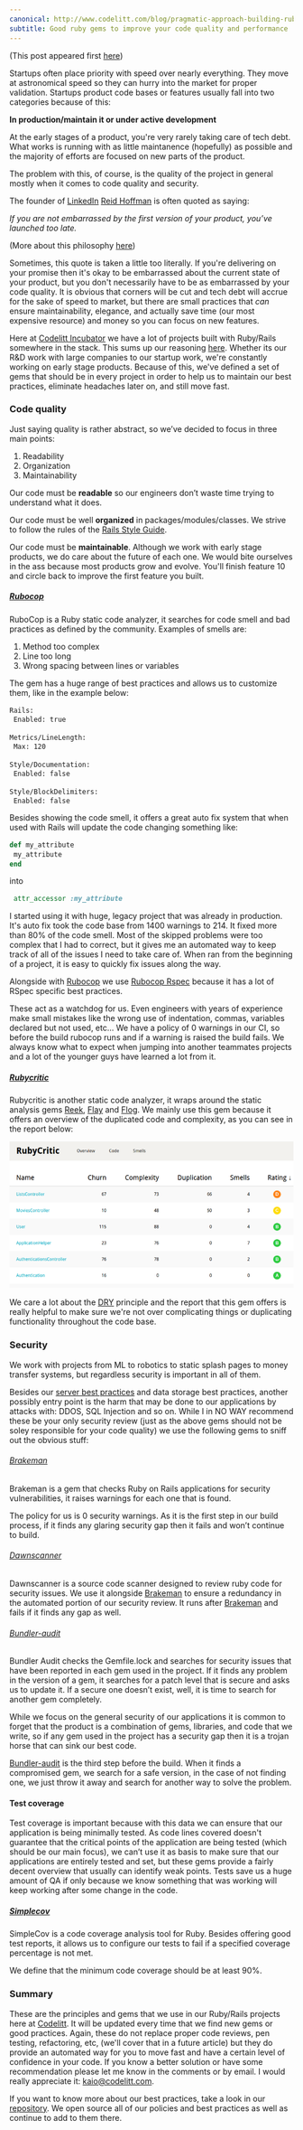 ```yaml
---
canonical: http://www.codelitt.com/blog/pragmatic-approach-building-ruby-rails-apps-quickly-quality-code/
subtitle: Good ruby gems to improve your code quality and performance
---
```


(This post appeared first [here](http://www.codelitt.com/blog/pragmatic-approach-building-ruby-rails-apps-quickly-quality-code/))

Startups often place priority with speed over nearly everything. They move at astronomical speed so they can hurry into the market for proper validation. Startups product code bases or features usually fall into two categories because of this:

**In production/maintain it or under active development**

At the early stages of a product, you're very rarely taking care of tech debt. What works is running with as little maintanence (hopefully) as possible and the majority of efforts are focused on new parts of the product. 

The problem with this, of course, is the quality of the project in general mostly when it comes to code quality and security.

The founder of [LinkedIn](www.linkedin.com) [Reid Hoffman](https://www.linkedin.com/in/reidhoffman) is often quoted as saying:

*If you are not embarrassed by the first version of your product, you’ve launched too late.*

(More about this philosophy [here](http://www.businessinsider.com/the-iterate-fast-and-release-often-philosophy-of-entrepreneurship-2009-11))

Sometimes, this quote is taken a little too literally. If you're delivering on your promise then it's okay to be embarrassed about the current state of your product, but you don't necessarily have to be as embarrassed by your code quality. It is obvious that corners will be cut and tech debt will accrue for the sake of speed to market, but there are small practices that *can* ensure maintainability, elegance, and actually save time (our most expensive resource) and money so you can focus on new features. 

Here at [Codelitt Incubator](codelitt.com) we have a lot of projects built with Ruby/Rails somewhere in the stack. This sums up our reasoning [here](https://www.quora.com/Why-do-so-many-startups-use-Ruby-on-Rails). Whether its our R&D work with large companies to our startup work, we're constantly working on early stage products. Because of this, we've defined a set of gems that should be in every project in order to help us to maintain our best practices, eliminate headaches later on, and still move fast. 

### Code quality

Just saying quality is rather abstract, so we’ve decided to focus in three main points:

 1. Readability
 2. Organization
 3. Maintainability

Our code must be **readable** so our engineers don’t waste time trying to understand what it does.

Our code must be well **organized** in packages/modules/classes. We strive to follow the rules of the [Rails Style Guide](http://guides.rubyonrails.org/index.html).

Our code must be **maintainable**. Although we work with early stage products, we do care about the future of each one. We would bite ourselves in the ass because most products grow and evolve. You'll finish feature 10 and circle back to improve the first feature you built. 

##### [Rubocop](https://github.com/bbatsov/rubocop)

RuboCop is a Ruby static code analyzer, it searches for code smell and bad practices as defined by the community.
Examples of smells are:

 1. Method too complex
 2. Line too long
 3. Wrong spacing between lines or variables

The gem has a huge range of best practices and allows us to customize them, like in the example below:

```
Rails:
 Enabled: true

Metrics/LineLength:
 Max: 120

Style/Documentation:
 Enabled: false

Style/BlockDelimiters:
 Enabled: false
```

Besides showing the code smell, it offers a great auto fix system that when used with Rails will update the code changing something like: 

```ruby
def my_attribute
 my_attribute
end
```

into

``` ruby
 attr_accessor :my_attribute
```

I started using it with huge, legacy project that was already in production. It's auto fix took the code base from 1400 warnings to 214. It fixed more than 80% of the code smell. Most of the skipped problems were too complex that I had to correct, but it gives me an automated way to keep track of all of the issues I need to take care of. When ran from the beginning of a project, it is easy to quickly fix issues along the way. 

Alongside with [Rubocop](https://github.com/bbatsov/rubocop) we use [Rubocop Rspec](https://github.com/nevir/rubocop-rspec) because it has a lot of RSpec specific best practices.

These act as a watchdog for us. Even engineers with years of experience make small mistakes like the wrong use of indentation, commas, variables declared but not used, etc... We have a policy of 0 warnings in our CI, so before the build rubocop runs and if a warning is raised the build fails. We always know what to expect when jumping into another teammates projects and a lot of the younger guys have learned a lot from it. 

##### [Rubycritic](https://github.com/whitesmith/rubycritic)

Rubycritic is another static code analyzer, it wraps around the static analysis gems [Reek](https://github.com/troessner/reek), [Flay](https://github.com/seattlerb/flay) and [Flog](https://github.com/seattlerb/flog). We mainly use this gem because it offers an overview of the duplicated code and complexity, as you can see in the report below:

![alt text](https://raw.githubusercontent.com/kaiomagalhaes/kaiomagalhaes.github.io/master/_posts/images/code_quality.png)

We care a lot about the [DRY](https://en.wikipedia.org/wiki/Don%27t_repeat_yourself) principle and the report that this gem offers is really helpful to make sure we're not over complicating things or duplicating functionality throughout the code base.

### Security

We work with projects from ML to robotics to static splash pages to money transfer systems, but regardless security is important in all of them.

Besides our [server best practices](https://github.com/codelittinc/incubator-resources/blob/master/best_practices/servers.md) and data storage best practices, another possibly entry point is the harm that may be done to our applications by attacks with: DDOS, SQL Injection and so on. While I in NO WAY recommend these be your only security review (just as the above gems should not be soley responsible for your code quality) we use the following gems to sniff out the obvious stuff:

###### [Brakeman](https://github.com/presidentbeef/brakeman)

Brakeman is a gem that checks Ruby on Rails applications for security vulnerabilities, it raises warnings for each one that is found.

The policy for us is 0 security warnings. As it is the first step in our build process, if it finds any glaring security gap then it fails and won’t continue to build. 

###### [Dawnscanner](https://github.com/thesp0nge/dawnscanner)

Dawnscanner is a source code scanner designed to review ruby code for security issues. We use it alongside [Brakeman](https://github.com/presidentbeef/brakeman) to ensure a redundancy in the automated portion of our security review. It runs after [Brakeman](https://github.com/presidentbeef/brakeman) and fails if it finds any gap as well.

###### [Bundler-audit](https://github.com/rubysec/bundler-audit)

Bundler Audit checks the Gemfile.lock and searches for security issues that have been reported in each gem used in the project. If it finds any problem in the version of a gem, it searches for a patch level that is secure and asks us to update it. If a secure one doesn’t exist, well, it is time to search for another gem completely. 

While we focus on the general security of our applications it is common to forget that the product is a combination of gems, libraries, and code that we write, so if any gem used in the project has a security gap then it is a trojan horse that can sink our best code. 

[Bundler-audit](https://github.com/rubysec/bundler-audit) is the third step before the build. When it finds a compromised gem, we search for a safe version, in the case of not finding one, we just throw it away and search for another way to solve the problem.

#### Test coverage

Test coverage is important because with this data we can ensure that our application is being minimally tested. As code lines covered doesn't guarantee that the critical points of the application are being tested (which should be our main focus), we can’t use it as basis to make sure that our applications are entirely tested and set, but these gems provide a fairly decent overview that usually can identify weak points. Tests save us a huge amount of QA if only because we know something that was working will keep working after some change in the code.

##### [Simplecov](https://github.com/colszowka/simplecov)

SimpleCov is a code coverage analysis tool for Ruby. Besides offering good test reports, it allows us to configure our tests to fail if a specified coverage percentage is not met.

We define that the minimum code coverage should be at least 90%.

### Summary

These are the principles and gems that we use in our Ruby/Rails projects here at [Codelitt](codelitt.com). It will be updated every time that we find new gems or good practices. Again, these do not replace proper code reviews, pen testing, refactoring, etc, (we'll cover that in a future article) but they do provide an automated way for you to move fast and have a certain level of confidence in your code. If you know a better solution or have some recommendation please let me know in the comments or by email. I would really appreciate it: kaio@codelitt.com.

If you want to know more about our best practices, take a look in our [repository](https://github.com/codelittinc/incubator-resources). We open source all of our policies and best practices as well as continue to add to them there. 
